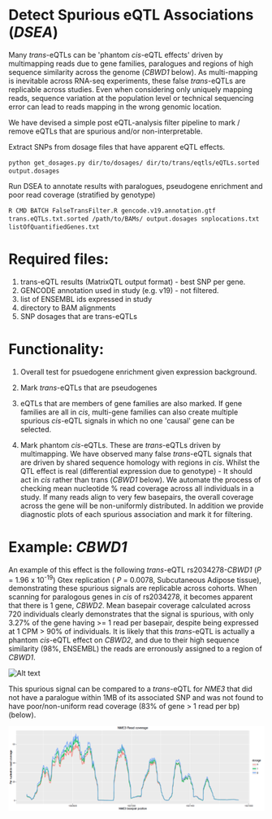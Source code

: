 # Detect Spurious eQTL Associations (*DSEA*)
Many *trans*-eQTLs can be 'phantom *cis*-eQTL effects' driven by multimapping reads due to gene families, paralogues and regions of high sequence similarity across the genome (*CBWD1* below). As multi-mapping is inevitable across RNA-seq experiments, these false *trans*-eQTLs are replicable across studies. Even when considering only uniquely mapping reads, sequence variation at the population level or technical sequencing error can lead to reads mapping in the wrong genomic location.

We have devised a simple post eQTL-analysis filter pipeline to mark / remove eQTLs that are spurious and/or non-interpretable.

Extract SNPs from dosage files that have apparent eQTL effects.
```
python get_dosages.py dir/to/dosages/ dir/to/trans/eqtls/eQTLs.sorted output.dosages
```

Run DSEA to annotate results with paralogues, pseudogene enrichment and poor read coverage (stratified by genotype)
```
R CMD BATCH FalseTransFilter.R gencode.v19.annotation.gtf trans.eQTLs.txt.sorted /path/to/BAMs/ output.dosages snplocations.txt listOfQuantifiedGenes.txt
```
# Required files:

1. trans-eQTL results (MatrixQTL output format) - best SNP per gene.
2. GENCODE annotation used in study (e.g. v19) - not filtered.
3. list of ENSEMBL ids expressed in study
4. directory to BAM alignments
5. SNP dosages that are trans-eQTLs


# Functionality:

1. Overall test for psuedogene enrichment given expression background.

2. Mark *trans*-eQTLs that are pseudogenes

3. eQTLs that are members of gene families are also marked. If gene families are all in *cis*, multi-gene families can also create multiple spurious *cis*-eQTL signals in which no one 'causal' gene can be selected.

4. Mark phantom *cis*-eQTLs. These are *trans*-eQTLs driven by multimapping. We have observed many false *trans*-eQTL signals that are driven by shared sequence homology with regions in *cis*. Whilst the QTL effect is real (differential expression due to genotype) - It should act in *cis* rather than trans (*CBWD1* below). We automate the process of checking mean nucleotide % read coverage across all individuals in a study. If many reads align to very few basepairs, the overall coverage across the gene will be non-uniformly distributed. In addition we provide diagnostic plots of each spurious association and mark it for filtering.

# Example: *CBWD1*

An example of this effect is the following *trans*-eQTL rs2034278-*CBWD1* (*P* =  1.96 x 10<sup>-19</sup>) Gtex replication ( *P* = 0.0078, Subcutaneous Adipose tissue), demonstrating these spurious signals are replicable across cohorts. When scanning for paralogous genes in *cis* of rs2034278, it becomes apparent that there is 1 gene, *CBWD2*. Mean basepair coverage calculated across 720 individuals clearly demonstrates that the signal is spurious, with only 3.27% of the gene having >= 1 read per basepair, despite being expressed at 1 CPM > 90% of individuals. It is likely that this *trans*-eQTL is actually a phantom *cis*-eQTL effect on *CBWD2*, and due to their high sequence similarity (98%, ENSEMBL) the reads are erronously assigned to a region of *CBWD1*.


![Alt text](img.jpg?raw=true "Title")


This spurious signal can be compared to a *trans*-eQTL for *NME3* that did not have a paralogue within 1MB of its associated SNP and was not found to have poor/non-uniform read coverage (83% of gene > 1 read per bp) (below).


![alt tag](https://raw.githubusercontent.com/GlastonburyC/DSEA/master/NME.png?token=AEA_S53_l77mLA8tmlymtquCJAjbvowkks5W6vM5wA%3D%3D)
